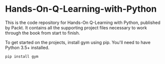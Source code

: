 # Hands-On-Q-Learning-with-Python

This is the code repository for Hands-On Q-Learning with Python, published by Packt. It contains all the supporting project files necessary to work through the book from start to finish.

To get started on the projects, install gym using pip. You'll need to have Python 3.5+ installed.

`pip install gym`
